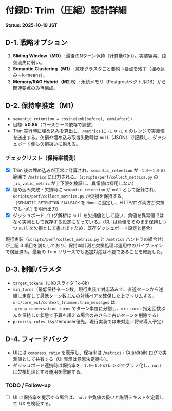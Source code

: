 # 付録D: Trim（圧縮）設計詳細
**Status: 2025-10-19 JST**

## D-1. 戦略オプション
1) **Sliding Window（M0）**: 最後のNターン保持（計算量O(n)）。実装容易、語彙流失に弱い。  
2) **Semantic Clustering（M1）**: 意味クラスタごと要約→要点を残す（埋め込み＋k-means）。  
3) **Memory/RAG Hybrid（M2.5）**: 永続メモリ（Postgres/ベクトルDB）から関連要点のみ再構成。

## D-2. 保持率推定（M1）
- `semantic_retention = cosine(emb(before), emb(after))`
- 目標: **≥0.85**（ユースケース依存で調整）
- Trim 実行時に埋め込みを算出し、`/metrics` に `-1.0〜1.0` のレンジで実測値を送出する。欠損や埋め込み取得失敗時は `null`（JSON）で記録し、ダッシュボード側も欠損扱いに揃える。

### チェックリスト（保持率観測）
- [x] Trim 後の埋め込みが正常に計算され、`semantic_retention` が `-1.0〜1.0` の範囲で `/metrics` に出力される。（`scripts/perf/collect_metrics.py` の `_is_valid_metric` が上下限を検証し、異常値は採用しない）
- [x] 埋め込み失敗・欠損時に `semantic_retention` が `null` として記録され、`scripts/perf/collect_metrics.py` が欠損を保持する。（`SEMANTIC_RETENTION_FALLBACK` を `None` に固定し、HTTP/ログ両方が欠損でも `null` を明示出力）
- [x] ダッシュボード／ログ解析は `null` を欠損値として扱い、負値を異常値ではなく実測として保存する設定になっている。（CLI は負値をそのまま保持しつつ `null` を欠損として書き出すため、既存ダッシュボード設定と整合）

現行実装（`scripts/perf/collect_metrics.py` と `/metrics` ハンドラの組合せ）が上記 3 項目を満たしており、保持率計測と欠損処理は運用中のパイプラインで検証済み。最新の Trim リリースでも追加対応は不要であることを確認した。

## D-3. 制御パラメタ
- `target_tokens`（UIのスライダ 1k–8k）
- `min_turns`（最低保持ターン数。現行実装で対応済みで、直近ターンから逆順に走査して最低ターン数ぶんの対話ペアを確保した上でトリムする。`src/core_ext/context_trimmer.trim_messages` は `_group_conversation_turns` でターン単位に分割し、`min_turns` 指定回数ぶんを保持した状態で予算を超える場合のみさらに古いターンを削除する）
- `priority_roles`（system/user優先。現行実装では未対応／将来導入予定）

## D-4. フィードバック
- UIには `compress_ratio` を表示し、保持率は `/metrics`・Guardrails ログで実測値として共有する（UI 表示は意思決定待ち）。
- ダッシュボード連携時は保持率を `-1.0〜1.0` のレンジでグラフ化し、`null` は欠損処理とする運用を徹底する。

### TODO / Follow-up
- [ ] UI に保持率を提示する場合は、`null` や負値の扱いと説明テキストを定義して UX を検証する。
